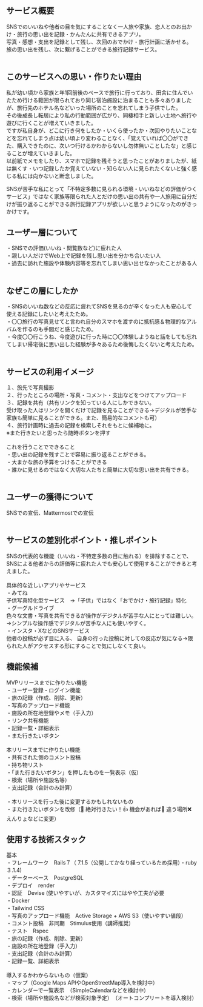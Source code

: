 ## サービス概要<br>
SNSでのいいねや他者の目を気にすることなく一人旅や家族、恋人とのお出かけ・旅行の思い出を記録・かんたんに共有できるアプリ。<br>
写真・感想・支出を記録として残し、次回のおでかけ・旅行計画に活かせる。<br>
旅の思い出を残し、次に繋げることができる旅行記録サービス。<br>
<br>
## このサービスへの思い・作りたい理由
私が幼い頃から家族と年1回前後のペースで旅行に行っており、田舎に住んでいたため行ける範囲が限られており同じ宿泊施設に泊まることも多々ありましたが、旅行先のホテル名などいった場所のことを忘れてしまう子供でした。<br>
その後成長し転居により私の行動範囲が広がり、同棲相手と新しい土地へ旅行や遊びに行くことが増えていきました。<br>
ですが私自身が、どこに行き何をしたか・いくら使ったか・次回やりたいことなどを忘れてしまう点は幼い頃より変わることなく、「覚えていれば〇〇ができた、購入できたのに、次いつ行けるかわからないし勿体無いことしたな」と感じることが増えていきました。<br>
以前紙でメモをしたり、スマホで記録を残そうと思ったことがありましたが、紙は無くす・いつ記録したか覚えていない・知らない人に見られたくないと強く感じる私には向かないと断念しました。<br>

SNSが苦手な私にとって「不特定多数に見られる環境・いいねなどの評価がつくサービス」ではなく家族等限られた人とだけの思い出の共有や一人旅用に自分だけが振り返ることができる旅行記録アプリが欲しいと思うようになったのがきっかけです。
<br>
## ユーザー層について
・SNSでの評価(いいね・閲覧数など)に疲れた人<br>
・親しい人だけでWeb上で記録を残し思い出を分かち合いたい人<br>
・過去に訪れた施設や体験内容等を忘れてしまい思い出せなかったことがある人<br>
<br>
## なぜこの層にしたか
・SNSのいいね数などの反応に疲れてSNSを見るのが辛くなった人も安心して使える記録にしたいと考えたため。<br>
・〇〇旅行の写真見せてと言われ自分のスマホを渡すのに抵抗感＆物理的なアルバムを作るのも手間だと感じたため。<br>
・今度〇〇行こうね、今度遊びに行った時に〇〇体験しようねと話をしても忘れてしまい帰宅後に思い出した経験が多々あるため後悔したくないと考えたため。<br>
<br>
## サービスの利用イメージ

１、旅先で写真撮影<br>
２、行ったところの場所・写真・コメント・支出などをつけてアップロード<br>
３、記録を共有（共有リンクを知っている人にしかできない。<br>
	受け取った人はリンクを開くだけで記録を見ることができる→デジタルが苦手な家族も簡単に見ることができる。また、簡易的なコメントも可）<br>
４、旅行計画時に過去の記録を検索しそれをもとに候補地に。<br>
※また行きたいと思ったら随時ボタンを押す<br>
<br>
これを行うことでできること<br>
・思い出の記録を残すことで容易に振り返ることができる。<br>
・大まかな旅の予算をつけることができる<br>
・誰かに見せるのではなく大切な人たちと簡単に大切な思い出を共有できる。<br>
<br>
## ユーザーの獲得について
SNSでの宣伝、Mattermostでの宣伝<br>
<br>
## サービスの差別化ポイント・推しポイント<br>
SNSの代表的な機能（いいね・不特定多数の目に触れる）を排除することで、<br>
SNSによる他者からの評価等に疲れた人でも安心して使用することができると考えました。<br>
<br>
具体的な近しいアプリやサービス<br>
・みてね<br>
子供写真特化型サービス　→「子供」ではなく「おでかけ・旅行記録」特化<br>
・グーグルドライブ<br>
色々な文書・写真を共有できるが操作がデジタルが苦手な人にとっては難しい。→シンプルな操作感でデジタルが苦手な人にも使いやすく。<br>
・インスタ・XなどのSNSサービス<br>
他者の投稿が必ず目に入る、
自身の行った投稿に対しての反応が気になる→限られた人がアクセスする形にすることで気にしなくて良い。<br>

## 機能候補
MVPリリースまでに作りたい機能<br>
・ユーザー登録・ログイン機能<br>
・旅の記録（作成、削除、更新）<br>
・写真のアップロード機能<br>
・施設の所在地登録やメモ（手入力）<br>
・リンク共有機能<br>
・記録一覧・詳細表示<br>
・また行きたいボタン<br>
<br>
本リリースまでに作りたい機能<br>
・共有された側のコメント投稿<br>
・持ち物リスト<br>
・「また行きたいボタン」を押したものを一覧表示（仮）<br>
・検索（場所や施設名等）<br>
・支出記録（合計のみ計算）　<br>
<br>
・本リリースを行った後に変更するかもしれないもの<br>
・また行きたいボタンを改修（🌟 絶対行きたい！👍 機会があれば🤔 違う場所❌ えんりょなどに変更）<br>

## 使用する技術スタック
基本<br>
・フレームワーク　Rails７（ 7.1.5（公開してかなり経っているため採用）・ruby ３.1.4)<br>
・データーベース　PostgreSQL<br>
・デプロイ　render<br>
・認証　Devise (使いやすいが、カスタマイズにはやや工夫が必要<br>
・Docker<br>
・Tailwind CSS<br>
・写真のアップロード機能　Active Storage + AWS S3（使いやすい値段）<br>
・コメント投稿　非同期　Stimulus使用（講師推奨）<br>
・テスト　Rspec<br>
・旅の記録（作成、削除、更新）<br>
・施設の所在地登録（手入力）<br>
・支出記録（合計のみ計算）<br>
・記録一覧、詳細表示<br>
<br>
 導入するかわからないもの（仮案）<br>
・マップ（Google Maps APIやOpenStreetMap導入を検討中）<br>
・カレンダーで一覧表示　（SimpleCalendarなどを検討中）<br>
・検索（場所や施設名などが検索対象予定）　（オートコンプリートを導入検討）<br>
